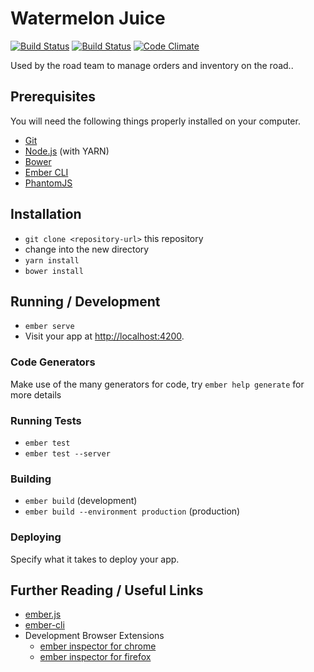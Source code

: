 # Watermelon Juice
[![Build Status][travis-badge-master]][travis-badge-url]
[![Build Status][travis-badge-dev]][travis-badge-url]
[![Code Climate](https://codeclimate.com/github/brancusi/watermelon-juice/badges/gpa.svg)](https://codeclimate.com/github/brancusi/watermelon-juice)

Used by the road team to manage orders and inventory on the road..

## Prerequisites

You will need the following things properly installed on your computer.

* [Git](https://git-scm.com/)
* [Node.js](https://nodejs.org/) (with YARN)
* [Bower](https://bower.io/)
* [Ember CLI](https://ember-cli.com/)
* [PhantomJS](http://phantomjs.org/)

## Installation

* `git clone <repository-url>` this repository
* change into the new directory
* `yarn install`
* `bower install`

[travis-badge-master]: https://travis-ci.org/mlvk/watermelon-juice.svg?branch=master
[travis-badge-dev]: https://travis-ci.org/mlvk/watermelon-juice.svg?branch=development
[travis-badge-url]: https://travis-ci.org/mlvk/watermelon-juice
## Running / Development

* `ember serve`
* Visit your app at [http://localhost:4200](http://localhost:4200).

### Code Generators

Make use of the many generators for code, try `ember help generate` for more details

### Running Tests

* `ember test`
* `ember test --server`

### Building

* `ember build` (development)
* `ember build --environment production` (production)

### Deploying

Specify what it takes to deploy your app.

## Further Reading / Useful Links

* [ember.js](http://emberjs.com/)
* [ember-cli](https://ember-cli.com/)
* Development Browser Extensions
  * [ember inspector for chrome](https://chrome.google.com/webstore/detail/ember-inspector/bmdblncegkenkacieihfhpjfppoconhi)
  * [ember inspector for firefox](https://addons.mozilla.org/en-US/firefox/addon/ember-inspector/)

